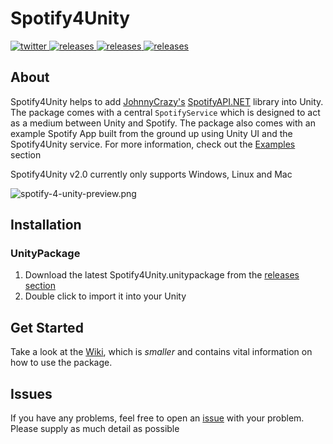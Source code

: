 #  Spotify4Unity

<p align="left">
  <a href="https://twitter.com/JoshLmao">
    <img src="https://img.shields.io/badge/twitter-JoshLmao-blue.svg?style=flat-square" alt="twitter"/>
  </a>
   <a href="https://github.com/joshLmao/spotify4Unity/releases">
    <img src="https://img.shields.io/badge/release-v2.0.0-green.svg?style=flat-square" alt="releases"/>
  </a>
  <a href="https://assetstore.unity.com/packages/tools/integration/spotify4unity-ui-tools-spotify-authorization-129028">
    <img src="https://img.shields.io/badge/Review_S4U-Asset_Store-brightgreen.svg?style=flat-square" alt="releases"/>
  </a>
  <a href="https://paypal.me/xjoshlmao">
    <img src="https://img.shields.io/badge/Donate-Paypal-lightblue.svg?style=flat-square" alt="releases"/>
  </a>
</p>

## About

Spotify4Unity helps to add [JohnnyCrazy's](https://github.com/JohnnyCrazy) [SpotifyAPI.NET](https://github.com/JohnnyCrazy/SpotifyAPI-NET) library into Unity. The package comes with a central ```SpotifyService``` which is designed to act as a medium between Unity and Spotify. The package also comes with an example Spotify App built from the ground up using Unity UI and the Spotify4Unity service. For more information, check out the [Examples](#examples) section

Spotify4Unity v2.0 currently only supports Windows, Linux and Mac

![spotify-4-unity-preview.png](https://user-images.githubusercontent.com/22716832/123115027-b03cda80-d437-11eb-93b7-964a49ed211e.png)

## Installation

### UnityPackage

1. Download the latest Spotify4Unity.unitypackage from the [releases section](https://github.com/joshlmao/spotify4unity/releases/)
2. Double click to import it into your Unity 

## Get Started

Take a look at the [Wiki](https://github.com/JoshLmao/spotify4unity/wiki/), which is *smaller* and contains vital information on how to use the package.

## Issues

If you have any problems, feel free to open an [issue](https://github.com/joshlmao/spotify4unity/issues/) with your problem. Please supply as much detail as possible

